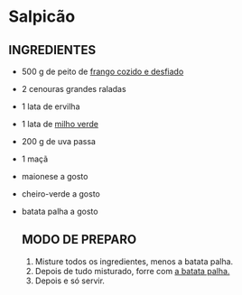 # Salpicão

## INGREDIENTES

- 500 g de peito de [frango cozido e desfiado](https://blog.tudogostoso.com.br/noticias/frango-desfiado-temperado-como-fazer/)

- 2 cenouras grandes raladas

- 1 lata de ervilha

- 1 lata de [milho verde](https://blog.tudogostoso.com.br/noticias/como-preparar-milho-verde/)

- 200 g de uva passa

- 1 maçã

- maionese a gosto

- cheiro-verde a gosto

- batata palha a gosto

  ## MODO DE PREPARO

  1. Misture todos os ingredientes, menos a batata palha.
  2. Depois de tudo misturado, forre com [a batata palha.](https://blog.tudogostoso.com.br/cardapios/batata-palha-caseira-como-fazer/)
  3. Depois e só servir.